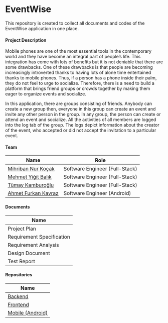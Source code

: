 # EventWise

This repository is created to collect all documents and codes of the EventWise application in one place. 

#### Project Description

Mobile phones are one of the most essential tools in the contemporary world and they have become an integral part of people’s life. This integration has come with lots of benefits but it is not deniable that there are some drawbacks. One of these drawbacks is that people are becoming increasingly introverted thanks to having lots of alone time entertained thanks to mobile phones. Thus, if a person has a phone inside their palm, they do not feel to urge to socialize. Therefore, there is a need to build a platform that brings friend groups or crowds together by making them eager to organize events and socialize.

In this application, there are groups consisting of friends. Anybody can create a new group then, everyone in this group can create an event and invite any other person in the group.  In any group, the person can create or attend an event and socialize. All the activities of all members are logged into the log tab of the group. The logs depict information about the creator of the event, who accepted or did not accept the invitation to a particular event.

#### Team

| Name                | Role                           |
|---------------------|--------------------------------|
| [Mihriban Nur Koçak](https://github.com/mihribannurkocak)  | Software Engineer (Full-Stack) |
| [Mehmet Yiğit Balık](https://github.com/YigitBalik)  | Software Engineer (Full-Stack) |
| [Tümay Kamburoğlu](https://github.com/tumaykamburoglu)    | Software Engineer (Full-Stack) |
| [Ahmet Furkan Kavraz](https://github.com/ahmetfurkankavraz) | Software Engineer (Android)    |

#### Documents

| Name                      |
|---------------------------|
| Project Plan              |
| Requirement Specification |
| Requirement Analysis      |
| Design Document           |
| Test Report               |

#### Repositories

| Name             |
|------------------|
| [Backend](https://github.com/event-wise/EventWiseBackend)          |
| [Frontend](https://github.com/event-wise/EventWiseFrontend)         |
| [Mobile (Android)](https://github.com/event-wise/EventWiseAndroid) |

